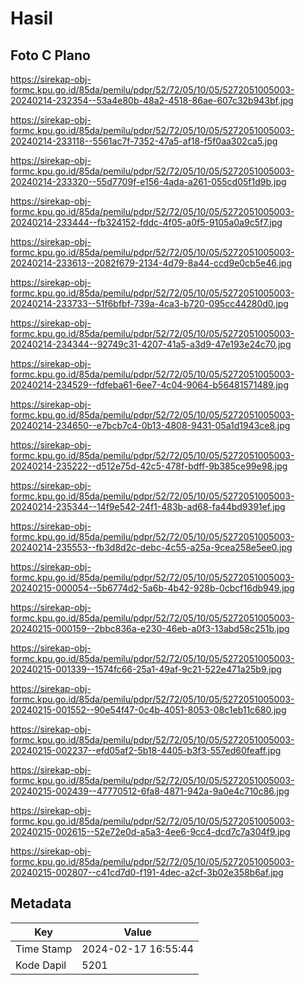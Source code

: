 # Hasil

## Foto C Plano

https://sirekap-obj-formc.kpu.go.id/85da/pemilu/pdpr/52/72/05/10/05/5272051005003-20240214-232354--53a4e80b-48a2-4518-86ae-607c32b943bf.jpg

https://sirekap-obj-formc.kpu.go.id/85da/pemilu/pdpr/52/72/05/10/05/5272051005003-20240214-233118--5561ac7f-7352-47a5-af18-f5f0aa302ca5.jpg

https://sirekap-obj-formc.kpu.go.id/85da/pemilu/pdpr/52/72/05/10/05/5272051005003-20240214-233320--55d7709f-e156-4ada-a261-055cd05f1d9b.jpg

https://sirekap-obj-formc.kpu.go.id/85da/pemilu/pdpr/52/72/05/10/05/5272051005003-20240214-233444--fb324152-fddc-4f05-a0f5-9105a0a9c5f7.jpg

https://sirekap-obj-formc.kpu.go.id/85da/pemilu/pdpr/52/72/05/10/05/5272051005003-20240214-233613--2082f679-2134-4d79-8a44-ccd9e0cb5e46.jpg

https://sirekap-obj-formc.kpu.go.id/85da/pemilu/pdpr/52/72/05/10/05/5272051005003-20240214-233733--51f6bfbf-739a-4ca3-b720-095cc44280d0.jpg

https://sirekap-obj-formc.kpu.go.id/85da/pemilu/pdpr/52/72/05/10/05/5272051005003-20240214-234344--92749c31-4207-41a5-a3d9-47e193e24c70.jpg

https://sirekap-obj-formc.kpu.go.id/85da/pemilu/pdpr/52/72/05/10/05/5272051005003-20240214-234529--fdfeba61-6ee7-4c04-9064-b56481571489.jpg

https://sirekap-obj-formc.kpu.go.id/85da/pemilu/pdpr/52/72/05/10/05/5272051005003-20240214-234650--e7bcb7c4-0b13-4808-9431-05a1d1943ce8.jpg

https://sirekap-obj-formc.kpu.go.id/85da/pemilu/pdpr/52/72/05/10/05/5272051005003-20240214-235222--d512e75d-42c5-478f-bdff-9b385ce99e98.jpg

https://sirekap-obj-formc.kpu.go.id/85da/pemilu/pdpr/52/72/05/10/05/5272051005003-20240214-235344--14f9e542-24f1-483b-ad68-fa44bd9391ef.jpg

https://sirekap-obj-formc.kpu.go.id/85da/pemilu/pdpr/52/72/05/10/05/5272051005003-20240214-235553--fb3d8d2c-debc-4c55-a25a-9cea258e5ee0.jpg

https://sirekap-obj-formc.kpu.go.id/85da/pemilu/pdpr/52/72/05/10/05/5272051005003-20240215-000054--5b6774d2-5a6b-4b42-928b-0cbcf16db949.jpg

https://sirekap-obj-formc.kpu.go.id/85da/pemilu/pdpr/52/72/05/10/05/5272051005003-20240215-000159--2bbc836a-e230-46eb-a0f3-13abd58c251b.jpg

https://sirekap-obj-formc.kpu.go.id/85da/pemilu/pdpr/52/72/05/10/05/5272051005003-20240215-001339--1574fc66-25a1-49af-9c21-522e471a25b9.jpg

https://sirekap-obj-formc.kpu.go.id/85da/pemilu/pdpr/52/72/05/10/05/5272051005003-20240215-001552--90e54f47-0c4b-4051-8053-08c1eb11c680.jpg

https://sirekap-obj-formc.kpu.go.id/85da/pemilu/pdpr/52/72/05/10/05/5272051005003-20240215-002237--efd05af2-5b18-4405-b3f3-557ed60feaff.jpg

https://sirekap-obj-formc.kpu.go.id/85da/pemilu/pdpr/52/72/05/10/05/5272051005003-20240215-002439--47770512-6fa8-4871-942a-9a0e4c710c86.jpg

https://sirekap-obj-formc.kpu.go.id/85da/pemilu/pdpr/52/72/05/10/05/5272051005003-20240215-002615--52e72e0d-a5a3-4ee6-9cc4-dcd7c7a304f9.jpg

https://sirekap-obj-formc.kpu.go.id/85da/pemilu/pdpr/52/72/05/10/05/5272051005003-20240215-002807--c41cd7d0-f191-4dec-a2cf-3b02e358b6af.jpg


## Metadata

| Key        | Value               |
| ---------- | ------------------- |
| Time Stamp | 2024-02-17 16:55:44 |
| Kode Dapil | 5201                |



